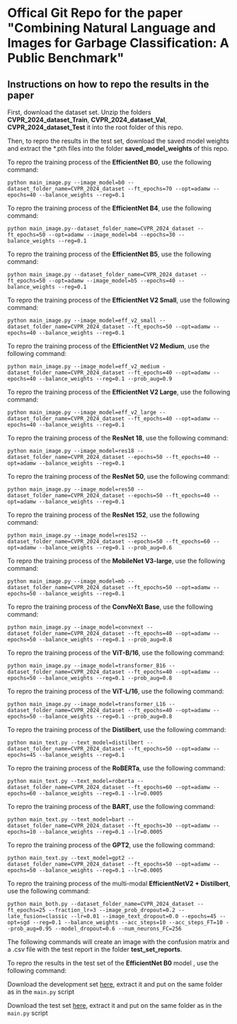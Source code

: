 # Offical Git Repo for the paper "Combining Natural Language and Images for Garbage Classification: A Public Benchmark"

## Instructions on how to repo the results in the paper
First, download the dataset set. Unzip the folders **CVPR_2024_dataset_Train**, **CVPR_2024_dataset_Val**, **CVPR_2024_dataset_Test** it into the root folder of this repo.

Then, to repro the results in the test set, download the saved model weights and extract the *.pth files into the folder **saved_model_weights** of this repo.

To repro the training process of the **EfficientNet B0**, use the following command:

    python main_image.py --image_model=b0 --dataset_folder_name=CVPR_2024_dataset --ft_epochs=70 --opt=adamw --epochs=40 --balance_weights --reg=0.1

To repro the training process of the **EfficientNet B4**, use the following command:

    python main_image.py--dataset_folder_name=CVPR_2024_dataset --ft_epochs=50 --opt=adamw --image_model=b4 --epochs=30 --balance_weights --reg=0.1

To repro the training process of the **EfficientNet B5**, use the following command:

    python main_image.py --dataset_folder_name=CVPR_2024_dataset --ft_epochs=50 --opt=adamw --image_model=b5 --epochs=40 --balance_weights --reg=0.1 

To repro the training process of the **EfficientNet V2 Small**, use the following command:

    python main_image.py --image_model=eff_v2_small --dataset_folder_name=CVPR_2024_dataset --ft_epochs=50 --opt=adamw --epochs=40 --balance_weights --reg=0.1

To repro the training process of the **EfficientNet V2 Medium**, use the following command:

    python main_image.py --image_model=eff_v2_medium -dataset_folder_name=CVPR_2024_dataset --ft_epochs=40 --opt=adamw --epochs=40 --balance_weights --reg=0.1 --prob_aug=0.9

To repro the training process of the **EfficientNet V2 Large**, use the following command:

    python main_image.py --image_model=eff_v2_large --dataset_folder_name=CVPR_2024_dataset --ft_epochs=40 --opt=adamw --epochs=40 --balance_weights --reg=0.1

To repro the training process of the **ResNet 18**, use the following command:

    python main_image.py --image_model=res18 --dataset_folder_name=CVPR_2024_dataset --epochs=50 --ft_epochs=40 --opt=adamw --balance_weights --reg=0.1

To repro the training process of the **ResNet 50**, use the following command:

    python main_image.py --image_model=res50 --dataset_folder_name=CVPR_2024_dataset --epochs=50 --ft_epochs=40 --opt=adamw --balance_weights --reg=0.1

To repro the training process of the **ResNet 152**, use the following command:

    python main_image.py --image_model=res152 --dataset_folder_name=CVPR_2024_dataset --epochs=50 --ft_epochs=60 --opt=adamw --balance_weights --reg=0.1 --prob_aug=0.6

To repro the training process of the **MobileNet V3-large**, use the following command:

    python main_image.py --image_model=mb --dataset_folder_name=CVPR_2024_dataset --ft_epochs=50 --opt=adamw --epochs=50 --balance_weights --reg=0.1

To repro the training process of the **ConvNeXt Base**, use the following command:

    python main_image.py --image_model=convnext --dataset_folder_name=CVPR_2024_dataset --ft_epochs=40 --opt=adamw --epochs=50 --balance_weights --reg=0.1 --prob_aug=0.8

To repro the training process of the **ViT-B/16**, use the following command:

    python main_image.py --image_model=transformer_B16 --dataset_folder_name=CVPR_2024_dataset --ft_epochs=40 --opt=adamw --epochs=50 --balance_weights --reg=0.1 --prob_aug=0.8

To repro the training process of the **ViT-L/16**, use the following command:

    python main_image.py --image_model=transformer_L16 --dataset_folder_name=CVPR_2024_dataset --ft_epochs=40 --opt=adamw --epochs=50 --balance_weights --reg=0.1 --prob_aug=0.8

To repro the training process of the **Distilbert**, use the following command:

    python main_text.py --text_model=distilbert --dataset_folder_name=CVPR_2024_dataset --ft_epochs=50 --opt=adamw --epochs=45 --balance_weights --reg=0.1

To repro the training process of the **RoBERTa**, use the following command:

    python main_text.py --text_model=roberta --dataset_folder_name=CVPR_2024_dataset --ft_epochs=60 --opt=adamw --epochs=60 --balance_weights --reg=0.1 --lr=0.0005

To repro the training process of the **BART**, use the following command:

    python main_text.py --text_model=bart --dataset_folder_name=CVPR_2024_dataset --ft_epochs=30 --opt=adamw --epochs=10 --balance_weights --reg=0.1 --lr=0.0005

To repro the training process of the **GPT2**, use the following command:

    python main_text.py --text_model=gpt2 --dataset_folder_name=CVPR_2024_dataset --ft_epochs=50 --opt=adamw --epochs=50 --balance_weights --reg=0.1 --lr=0.0005

To repro the training process of the multi-modal **EfficientNetV2 + Distilbert**, use the following command:

    python main_both.py --dataset_folder_name=CVPR_2024_dataset --ft_epochs=25 --fraction_lr=3 --image_prob_dropout=0.2 --late_fusion=classic --lr=0.01 --image_text_dropout=0.0 --epochs=45 --opt=sgd --reg=0.1 --balance_weights --acc_steps=10 --acc_steps_FT=10 --prob_aug=0.95 --model_dropout=0.6 --num_neurons_FC=256


The following commands will create an image with the confusion matrix and a .csv file with the test report in the folder **test_set_reports**.

To repro the results in the test set of the **EfficientNet B0** model , use the following command:



Download the development set [here](https://uofc-my.sharepoint.com/:u:/g/personal/josecarlos_cazarinfi_ucalgary_ca/EdvomJjyrB5Ektukwi2XkWoBPxyS-9ljBXfMKC2VJkkoug?e=8wiVwn), extract it and put on the same folder as in the `main.py` script

Download the test set [here](https://uofc-my.sharepoint.com/:u:/g/personal/josecarlos_cazarinfi_ucalgary_ca/EW94Adt6pK5HlLf11l5qOcEB0iRCvdVI2STxuxqwdWK6-g?e=4wQpoJ), extract it and put on the same folder as in the `main.py` script

